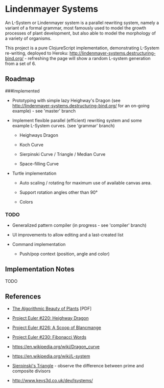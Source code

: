 Lindenmayer Systems
===================

An L-System or Lindenmayer system is a parallel rewriting system, namely a
variant of a formal grammar, most famously used to model the growth 
processes of plant development, but also able to model the morphology of
a variety of organisms.

This project is a pure ClojureScript implementation, demonstrating L-System 
re-writing, deployed to Heroku: http://lindenmayer-systems.destructuring-bind.org/ - 
refreshing the page will show a random L-system generation from a set of 6.

Roadmap
-------

###Implemented

* Prototyping with simple lazy Heighway's Dragon (see 
  http://lindenmayer-systems.destructuring-bind.org/ for an 
  on-going example) - see 'master' branch

* Implement flexible parallel (efficient) rewriting system and some example
  L-System curves. (see 'grammar' branch)

    * Heighways Dragon

    * Koch Curve

    * Sierpinski Curve / Triangle / Median Curve

    * Space-filling Curve


* Turtle implementation

    * Auto scaling / rotating for maximum use of available canvas area. 
    
    * Support rotation angles other than 90°

    * Colors

### TODO

* Generalized pattern compiler (in progress - see 'compiler' branch)

* UI improvements to allow editing and a last-created list

* Command implementation
    
    * Push/pop context (position, angle and color)

Implementation Notes
--------------------
TODO

References
----------
* [The Algorithmic Beauty of Plants](http://algorithmicbotany.org/papers/abop/abop.pdf) [PDF]

* [Project Euler #220: Heighway Dragon](http://projecteuler.net/problem=220)

* [Project Euler #226: A Scoop of Blancmange](http://projecteuler.net/problem=226)

* [Project Euler #230: Fibonacci Words](http://projecteuler.net/problem=230)

* https://en.wikipedia.org/wiki/Dragon_curve

* https://en.wikipedia.org/wiki/L-system

* [Sierpinski's Triangle](http://webrot.destructuring-bind.org/sierpinski?divisor=2) - observe the difference between prime and composite divisors

* http://www.kevs3d.co.uk/dev/lsystems/
